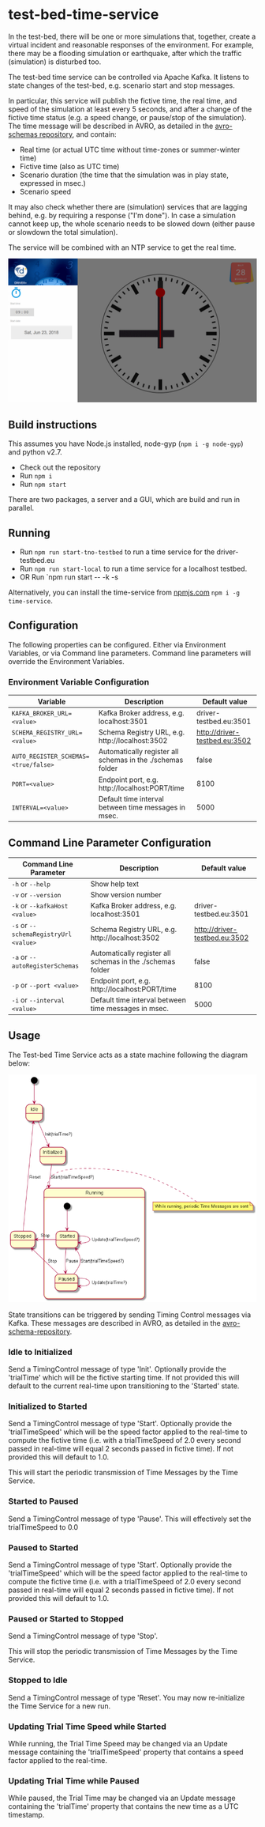 # test-bed-time-service

In the test-bed, there will be one or more simulations that, together, create a virtual incident and reasonable responses of the environment. For example, there may be a flooding simulation or earthquake, after which the traffic (simulation) is disturbed too.

The test-bed time service can be controlled via Apache Kafka. It listens to state changes of the test-bed, e.g. scenario start and stop messages.

In particular, this service will publish the fictive time, the real time, and speed of the simulation at least every 5 seconds, and after a change of the fictive time status (e.g. a speed change, or pause/stop of the simulation). The time message will be described in AVRO, as detailed in the [avro-schemas repository](https://github.com/DRIVER-EU/avro-schemas/blob/master/core/time/connect-status-time-value.avsc), and contain:
- Real time (or actual UTC time without time-zones or summer-winter time)
- Fictive time (also as UTC time)
- Scenario duration (the time that the simulation was in play state, expressed in msec.)
- Scenario speed

It may also check whether there are (simulation) services that are lagging behind, e.g. by requiring a response ("I'm done"). In case a simulation cannot keep up, the whole scenario needs to be slowed down (either pause or slowdown the total simulation).

The service will be combined with an NTP service to get the real time.

![Alt text](./packages/server/doc/test-bed-time-service-gui.png?raw=true "Screenshot of the GUI.")

## Build instructions

This assumes you have Node.js installed, node-gyp (`npm i -g node-gyp`) and python v2.7.

* Check out the repository
* Run `npm i`
* Run `npm start`

There are two packages, a server and a GUI, which are build and run in parallel.

## Running

* Run `npm run start-tno-testbed` to run a time service for the driver-testbed.eu
* Run `npm run start-local` to run a time service for a localhost testbed.
* OR Run `npm run start -- -k <kafka broker host:port> -s <schema registry host:port>

Alternatively, you can install the time-service from [npmjs.com](https://npmjs.com) `npm i -g time-service`.

## Configuration

The following properties can be configured. Either via Environment Variables, or via Command line parameters. Command line parameters will override the Environment Variables.

### Environment Variable Configuration

| Variable                             | Description                                                 | Default value                 |
|--------------------------------------|-------------------------------------------------------------|-------------------------------|
| `KAFKA_BROKER_URL=<value>`           | Kafka Broker address, e.g. localhost:3501                   | driver-testbed.eu:3501        |
| `SCHEMA_REGISTRY_URL=<value>`        | Schema Registry URL, e.g. http://localhost:3502             | http://driver-testbed.eu:3502 |
| `AUTO_REGISTER_SCHEMAS=<true/false>` | Automatically register all schemas in the ./schemas folder  | false                         |
| `PORT=<value>`                       | Endpoint port, e.g. http://localhost:PORT/time              | 8100                          |
| `INTERVAL=<value>`                   | Default time interval between time messages in msec.        | 5000                          |

## Command Line Parameter Configuration

| Command Line Parameter               | Description                                                 | Default value                 |
|--------------------------------------|-------------------------------------------------------------|-------------------------------|
| `-h` or `--help`                     | Show help text                                              |                               |
| `-v` or `--version`                  | Show version number                                         |                               |
| `-k` or `--kafkaHost <value>`        | Kafka Broker address, e.g. localhost:3501                   | driver-testbed.eu:3501        |
| `-s` or `--schemaRegistryUrl <value>`| Schema Registry URL, e.g. http://localhost:3502             | http://driver-testbed.eu:3502 |
| `-a` or `--autoRegisterSchemas`      | Automatically register all schemas in the ./schemas folder  | false                         |
| `-p` or `--port <value>`             | Endpoint port, e.g. http://localhost:PORT/time              | 8100                          |
| `-i` or `--interval <value>`         | Default time interval between time messages in msec.        | 5000                          |

## Usage

The Test-bed Time Service acts as a state machine following the diagram below:

![States](packages/server/doc/statediagram.png)

State transitions can be triggered by sending Timing Control messages via Kafka. These messages are described in AVRO, as detailed in the [avro-schema-repository](https://github.com/DRIVER-EU/avro-schemas/blob/master/core/time/connect-status-time-control-value.avsc).

### Idle to Initialized

Send a TimingControl message of type 'Init'. Optionally provide the 'trialTime' which will be the fictive starting time. If not provided this will default to the current real-time upon transitioning to the 'Started' state.

### Initialized to Started

Send a TimingControl message of type 'Start'. Optionally provide the 'trialTimeSpeed' which will be the speed factor applied to the real-time to compute the fictive time (i.e. with a trialTimeSpeed of 2.0 every second passed in real-time will equal 2 seconds passed in fictive time).  If not provided this will default to 1.0.

This will start the periodic transmission of Time Messages by the Time Service.

### Started to Paused

Send a TimingControl message of type 'Pause'. This will effectively set the trialTimeSpeed to 0.0

### Paused to Started

Send a TimingControl message of type 'Start'.  Optionally provide the 'trialTimeSpeed' which will be the speed factor applied to the real-time to compute the fictive time (i.e. with a trialTimeSpeed of 2.0 every second passed in real-time will equal 2 seconds passed in fictive time).  If not provided this will default to 1.0.

### Paused or Started to Stopped

Send a TimingControl message of type 'Stop'.

This will stop the periodic transmission of Time Messages by the Time Service.

### Stopped to Idle

Send a TimingControl message of type 'Reset'. You may now re-initialize the Time Service for a new run.

### Updating Trial Time Speed while Started

While running, the Trial Time Speed may be changed via an Update message containing the 'trialTimeSpeed' property that contains a speed factor applied to the real-time.

### Updating Trial Time while Paused

While paused, the Trial Time may be changed via an Update message containing the 'trialTime' property that contains the new time as a UTC timestamp.
